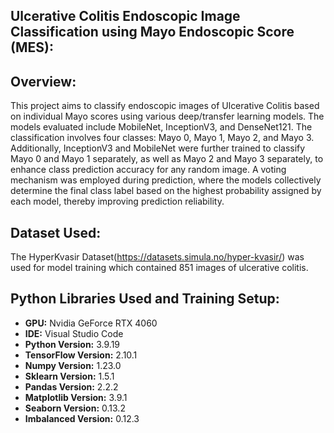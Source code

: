## Ulcerative Colitis Endoscopic Image Classification using Mayo Endoscopic Score (MES):

## Overview:
This project aims to classify endoscopic images of Ulcerative Colitis based on individual Mayo scores using various deep/transfer learning models. The models evaluated include MobileNet, InceptionV3, and DenseNet121. The classification involves four classes: Mayo 0, Mayo 1, Mayo 2, and Mayo 3. Additionally, InceptionV3 and MobileNet were further trained to classify Mayo 0 and Mayo 1 separately, as well as Mayo 2 and Mayo 3 separately, to enhance class prediction accuracy for any random image. A voting mechanism was employed during prediction, where the models collectively determine the final class label based on the highest probability assigned by each model, thereby improving prediction reliability.

## Dataset Used:
The HyperKvasir Dataset(https://datasets.simula.no/hyper-kvasir/) was used for model training which contained 851 images of ulcerative colitis.

## Python Libraries Used and Training Setup:

- **GPU:** Nvidia GeForce RTX 4060
- **IDE:** Visual Studio Code
- **Python Version:** 3.9.19
- **TensorFlow Version:** 2.10.1
- **Numpy Version:** 1.23.0
- **Sklearn Version:** 1.5.1
- **Pandas Version:** 2.2.2
- **Matplotlib Version:** 3.9.1
- **Seaborn Version:** 0.13.2
- **Imbalanced Version:** 0.12.3